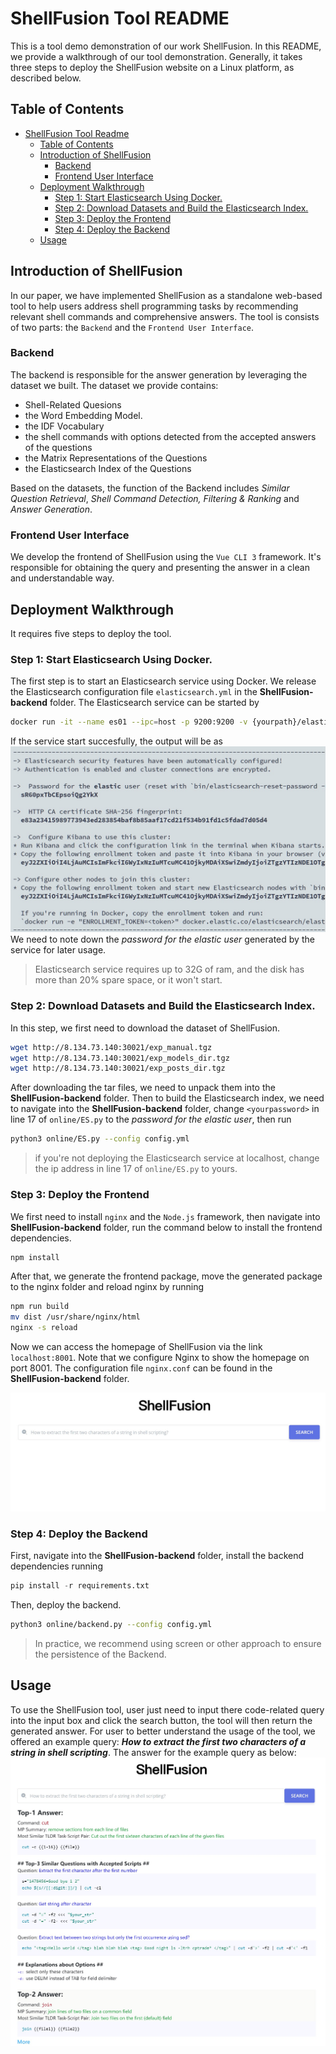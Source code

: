 # ShellFusion Tool README

This is a tool demo demonstration of our work ShellFusion. In this README, we provide a walkthrough of our tool demonstration. Generally, it takes three steps to deploy the ShellFusion website on a Linux platform, as described below.

## Table of Contents

- [ShellFusion Tool Readme](#shellfusion-tool-readme)
  - [Table of Contents](#table-of-contents)
  - [Introduction of ShellFusion](#introduction-of-shellfusion)
    - [Backend](#backend)
    - [Frontend User Interface](#frontend-user-interface)
  - [Deployment Walkthrough](#deployment-walkthrough)
    - [Step 1: Start Elasticsearch Using Docker.](#step-1-start-elasticsearch-using-docker)
    - [Step 2: Download Datasets and Build the Elasticsearch Index.](#step-2-download-datasets-and-build-the-elasticsearch-index)
    - [Step 3: Deploy the Frontend](#step-3-deploy-the-frontend)
    - [Step 4: Deploy the Backend](#step-4-deploy-the-backend)
  - [Usage](#usage)

## Introduction of ShellFusion
In our paper, we have implemented ShellFusion as a standalone web-based tool to help users address shell programming tasks by recommending relevant shell commands and comprehensive answers. The tool is consists of two parts: the `Backend` and the `Frontend User Interface`.
### Backend
The backend is responsible for the answer generation by leveraging the dataset we built. The dataset we provide contains:
 - Shell-Related Quesions
 - the Word Embedding Model.
 - the IDF Vocabulary
 - the shell commands with options detected from the accepted answers of the questions
 - the Matrix Representations of the Questions
 - the Elasticsearch Index of the Questions

Based on the datasets, the function of the Backend includes _Similar Question Retrieval_, _Shell Command Detection, Filtering & Ranking_ and _Answer Generation_.
### Frontend User Interface
We develop the frontend of ShellFusion using the `Vue CLI 3` framework. It's responsible for obtaining the query and presenting the answer in a clean and understandable way.
## Deployment Walkthrough
It requires five steps to deploy the tool. 
### Step 1: Start Elasticsearch Using Docker.

The first step is to start an Elasticsearch service using Docker. We release the Elasticsearch configuration file `elasticsearch.yml` in the **ShellFusion-backend** folder. The Elasticsearch service can be started by  
```sh
docker run -it --name es01 --ipc=host -p 9200:9200 -v {yourpath}/elasticsearch.yml:/config/elasticsearch.yml docker.elastic.co/ elasticsearch/elasticsearch:8.0.0
``` 
If the service start succesfully, the output will be as ![Elasticsearch](https://github.com/QuinVIVER/ShellFusion-tooldemo/blob/main/figs/fig5.jpg?raw=true) 
We need to note down the _password for the elastic user_ generated by the service for later usage. 

> Elasticsearch service requires up to 32G of ram, and the disk has more than 20% spare space, or it won't start.

### Step 2: Download Datasets and Build the Elasticsearch Index.

In this step, we first need to download the dataset of ShellFusion.
```sh
wget http://8.134.73.140:30021/exp_manual.tgz
wget http://8.134.73.140:30021/exp_models_dir.tgz
wget http://8.134.73.140:30021/exp_posts_dir.tgz
```
After downloading the tar files, we need to unpack them into the **ShellFusion-backend** folder. 
Then to build the Elasticsearch index, we need to navigate into the **ShellFusion-backend** folder, change `<yourpassword>` in line 17 of `online/ES.py` to the _password for the elastic user_, then run
``` sh
python3 online/ES.py --config config.yml
```
> if you're not deploying the Elasticsearch service at localhost, change the ip address in line 17 of `online/ES.py` to yours.
### Step 3: Deploy the Frontend
We first need to install `nginx` and the `Node.js` framework, then navigate into **ShellFusion-backend** folder, run the command below to install the frontend dependencies. 
```sh
npm install
```
After that, we generate the frontend package, move the generated package to the nginx folder and reload nginx by running
```sh
npm run build
mv dist /usr/share/nginx/html
nginx -s reload
```
Now we can access the homepage of ShellFusion via the link `localhost:8001`. Note that we configure Nginx to show the homepage on port 8001. The configuration file `nginx.conf` can be found in the **ShellFusion-backend** folder.

![Tool page](https://github.com/QuinVIVER/ShellFusion-tooldemo/blob/main/figs/sf.jpg?raw=false) 

### Step 4: Deploy the Backend

First, navigate into the **ShellFusion-backend** folder, install the backend dependencies running
 ```python
 pip install -r requirements.txt
 ```
Then, deploy the backend.
```sh
python3 online/backend.py --config config.yml
```
> In practice, we recommend using screen or other approach to ensure the persistence of the Backend.

## Usage
To use the ShellFusion tool, user just need to input there code-related query into the input box and click the search button, the tool will then return the generated answer.
For user to better understand the usage of the tool, we offered an example query: ***How to extract the first two characters of a string in shell scripting***. The answer for the example query as below:
![query](https://github.com/QuinVIVER/ShellFusion-tooldemo/blob/main/figs/SFresult.jpg?raw=false) 
